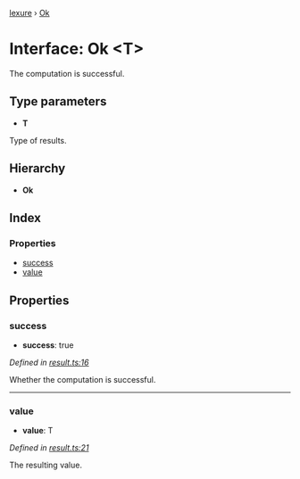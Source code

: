 [lexure](../README.md) › [Ok](ok.md)

# Interface: Ok \<**T**\>

The computation is successful.

## Type parameters

* **T**

Type of results.

## Hierarchy

* **Ok**

## Index

### Properties

* [success](ok.md#success)
* [value](ok.md#value)

## Properties

###  success

* **success**: true

*Defined in [result.ts:16](https://github.com/1Computer1/lexure/blob/83985ea/src/result.ts#L16)*

Whether the computation is successful.

___

###  value

* **value**: T

*Defined in [result.ts:21](https://github.com/1Computer1/lexure/blob/83985ea/src/result.ts#L21)*

The resulting value.

